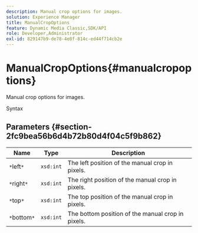 ```yaml
---
description: Manual crop options for images.
solution: Experience Manager
title: ManualCropOptions
feature: Dynamic Media Classic,SDK/API
role: Developer,Administrator
exl-id: 829147b9-de78-4e8f-814c-ed44f714cb2e
---
```

# ManualCropOptions{#manualcropoptions}

Manual crop options for images.

 Syntax 

## Parameters {#section-2fc9bea56b6d4b72b80d4f04c5f9b862}

|  Name  | Type  | Description  |
|---|---|---|
|  `*`left`*`  | `xsd:int`  | The left position of the manual crop in pixels.  |
|  `*`right`*`  | `xsd:int`  | The right position of the manual crop in pixels.  |
|  `*`top`*`  | `xsd:int`  | The top position of the manual crop in pixels.  |
|  `*`bottom`*`  | `xsd:int`  | The bottom position of the manual crop in pixels.  |
